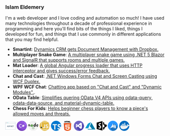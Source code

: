 ### Islam Eldemery 

I'm a web developer and I love coding and automation so much! I have used many technologies throughout a decade of professional experience in programming and here you'll find bits of the things I liked, things I developed for fun, and things that I use commonly in different applications that you may find helpful.

- **Smartint**: [Dynamics CRM gets Document Management with Dropbox.](https://github.com/idemery/Smartint)
- **Multiplayer Snake Game**: [A multiplayer snake game using .NET 5 Blazor and SignalR that supports rooms and multiple games.](https://github.com/idemery/MultiPlayerSnakeGame)
- **Mat Loader**: [A global Angular progress loader that uses HTTP interceptor and gives success/error feedback.](https://github.com/idemery/idm-mat-loader)
- **Chat and Cast**: [.NET Windows Forms Chat and Screen Casting using WCF Duplex.](https://github.com/idemery/NetWinChatAndCast)
- **WPF WCF Chat**: [Chatting app based on "Chat and Cast" and "Dynamic Modules".](https://github.com/idemery/WPFWCFChat).
- **OData Table**: [Simplifies quering OData V4 APIs using odata-query, odata-data-source, and material-dynamic-table.](https://github.com/idemery/mat-odata-table)
- **Chess For Kids**: [Helps beginner chess players to know a piece's allowed moves and threats.](https://github.com/idemery/ChessForKids)


![ASP](./asp.png) ![C#](./hashtag.png) ![nodejs](./nodejs.png) ![javascript](./javascript.png) ![typescript](./typescript.png) ![html5](./html-5.png) ![visual-studio](./visual-studio.png) ![azure](./azure.png) ![sharepoint](./sharepoint.png) ![crm](./crm.png) ![docker](./docker.png) 
